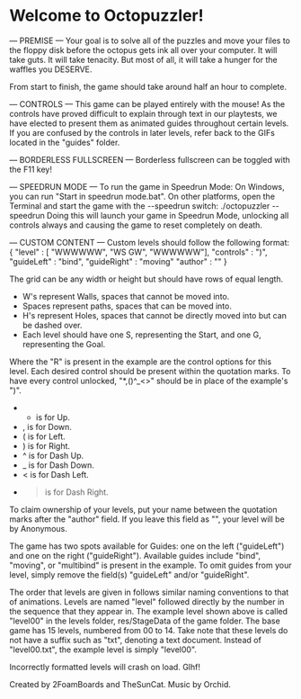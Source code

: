 
# Welcome to Octopuzzler!

— PREMISE —
Your goal is to solve all of the puzzles and move your files to the floppy disk
before the octopus gets ink all over your computer. It will take guts. It will
take tenacity. But most of all, it will take a hunger for the waffles you DESERVE.

From start to finish, the game should take around half an hour to complete.

— CONTROLS —
This game can be played entirely with the mouse! As the controls have proved
difficult to explain through text in our playtests, we have elected to present
them as animated guides throughout certain levels. If you are confused by the
controls in later levels, refer back to the GIFs located in the "guides" folder.

— BORDERLESS FULLSCREEN —
Borderless fullscreen can be toggled with the F11 key!

— SPEEDRUN MODE —
To run the game in Speedrun Mode:
On Windows, you can run "Start in speedrun mode.bat".
On other platforms, open the Terminal and start the game with the --speedrun switch:
    ./octopuzzler --speedrun
Doing this will launch your game in Speedrun Mode, unlocking all controls always
and causing the game to reset completely on death.

— CUSTOM CONTENT —
Custom levels should follow the following format:
{
	"level" : [
		"WWWWWW",
		"WS  GW",
		"WWWWWW"],
	"controls" : ")", 
	"guideLeft" : "bind",
	"guideRight" : "moving"
	"author" : ""
}

The grid can be any width or height but should have rows of equal length.
- W's represent Walls, spaces that cannot be moved into.
- Spaces represent paths, spaces that can be moved into.
- H's represent Holes, spaces that cannot be directly moved into but can be dashed
  over.
- Each level should have one S, representing the Start, and one G, representing
  the Goal.

Where the "R" is present in the example are the control options for this level.
Each desired control should be present within the quotation marks. To have every
control unlocked, "*,()^_<>" should be in place of the example's ")".
- * is for Up.
- , is for Down.
- ( is for Left.
- ) is for Right.
- ^ is for Dash Up.
- _ is for Dash Down.
- < is for Dash Left.
- > is for Dash Right.

To claim ownership of your levels, put your name between the quotation marks after
the "author" field. If you leave this field as "", your level will be by Anonymous.

The game has two spots available for Guides: one on the left ("guideLeft") and one
on the right ("guideRight"). Available guides include "bind", "moving", or "multibind"
is present in the example. To omit guides from your level, simply remove the field(s) "guideLeft" and/or "guideRight".

The order that levels are given in follows similar naming conventions to that of
animations. Levels are named "level" followed directly by the number in the
sequence that they appear in. The example level shown above is called "level00" in
the levels folder, res/StageData of the game folder. The base game has 15 levels,
numbered from 00 to 14. Take note that these levels do not have a suffix such as
"txt", denoting a text document. Instead of "level00.txt", the example level is
simply "level00".

Incorrectly formatted levels will crash on load. Glhf!



Created by 2FoamBoards and TheSunCat. Music by Orchid.
